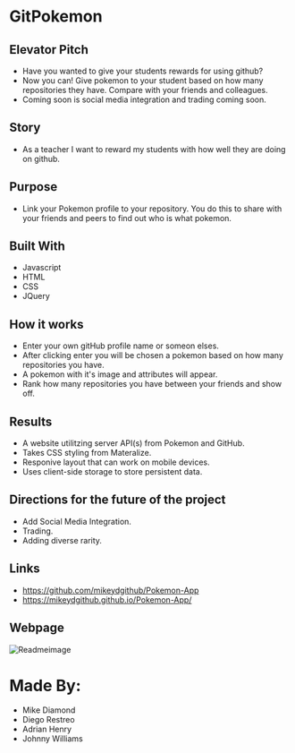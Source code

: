# GitPokemon

## Elevator Pitch
* Have you wanted to give your students rewards for using github?
* Now you can! Give pokemon to your student based on how many repositories they have. Compare with your friends and colleagues.
* Coming soon is social media integration and trading coming soon.

## Story
* As a teacher I want to reward my students with how well they are doing on github.

## Purpose
* Link your Pokemon profile to your repository. You do this to share with your friends and peers to find out who is what pokemon. 

## Built With
* Javascript
* HTML
* CSS
* JQuery

## How it works
* Enter your own gitHub profile name or someon elses.
* After clicking enter you will be chosen a pokemon based on how many repositories you have.
* A pokemon with it's image and attributes will appear.
* Rank how many repositories you have between your friends and show off.

## Results
* A website utilitzing server API(s) from Pokemon and GitHub. 
* Takes CSS styling from Materalize.
* Responive layout that can work on mobile devices.
* Uses client-side storage to store persistent data.


## Directions for the future of the project
* Add Social Media Integration.
* Trading.
* Adding diverse rarity.

## Links
* https://github.com/mikeydgithub/Pokemon-App
* https://mikeydgithub.github.io/Pokemon-App/

## Webpage
![Readmeimage](https://user-images.githubusercontent.com/94988620/153309602-50314ed3-4799-45b9-8863-60ef5ae45c6e.JPG)

# Made By: 
* Mike Diamond
* Diego Restreo
* Adrian Henry
* Johnny Williams
